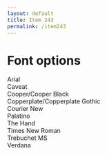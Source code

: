 ```yaml
---
layout: default
title: Item 243
permalink: /item243
---
```


# Font options

Arial \
Caveat \
Cooper/Cooper Black \
Copperplate/Copperplate Gothic \
Courier New \
Palatino \
The Hand \
Times New Roman \
Trebuchet MS \
Verdana